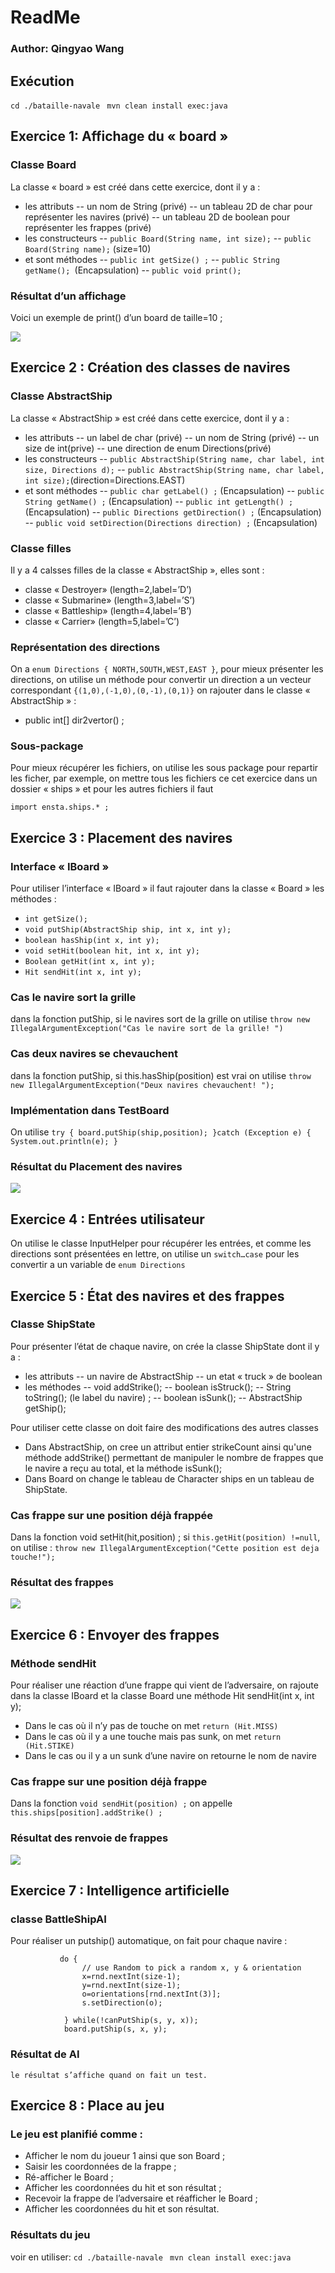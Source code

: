 

# ReadMe

### Author: Qingyao Wang
## Exécution
```cd ./bataille-navale ```
```mvn clean install exec:java```


## Exercice 1: Affichage du « board »


### Classe Board

La classe « board » est créé dans cette exercice, dont il y a :
-	 les attributs
-- un nom de String (privé)
--	un tableau 2D de char pour représenter les navires (privé)
--	un tableau 2D de boolean pour représenter les frappes (privé)
-	les constructeurs
--	```public Board(String name, int size);```
--	```public Board(String name);``` (size=10)
-	et sont méthodes
--	```public int getSize() ;```
--	```public String getName(); ```(Encapsulation)
--	```public void print();```

### Résultat d’un affichage

Voici un exemple de print() d’un board de taille=10 ;

![](https://ftp.bmp.ovh/imgs/2021/03/aa0fda4c899b3333.png)

## Exercice 2 : Création des classes de navires
### Classe AbstractShip
La classe « AbstractShip » est créé dans cette exercice, dont il y a :
-	les attributs
--	un label de char (privé)
--	un nom de String (privé)
--	un size de int(prive)
--	une direction de enum Directions(privé)
-	les constructeurs
--	```public AbstractShip(String name, char label, int size, Directions d);```
--	```public AbstractShip(String name, char label, int size);```(direction=Directions.EAST)
-	et sont méthodes
--	```public char getLabel() ;``` (Encapsulation)
--	```public String getName() ;``` (Encapsulation)
--	```public int getLength() ;``` (Encapsulation)
--	```public Directions getDirection() ;``` (Encapsulation)
--	```public void setDirection(Directions direction) ;``` (Encapsulation)

### Classe filles
Il y a 4 calsses filles de la classe « AbstractShip », elles sont :
-	classe « Destroyer» (length=2,label=’D’)
-	classe « Submarine» (length=3,label=’S’)
-	classe « Battleship» (length=4,label=’B’)
-	classe « Carrier» (length=5,label=’C’)

### Représentation des directions

On a ```enum Directions { NORTH,SOUTH,WEST,EAST }```, pour mieux présenter les directions, on utilise un méthode pour convertir un direction a un vecteur correspondant ```{(1,0),(-1,0),(0,-1),(0,1)}```
on rajouter dans le classe « AbstractShip » :
-	public int[] dir2vertor() ;

### Sous-package
Pour mieux récupérer les fichiers, on utilise les sous package pour repartir les ficher, par exemple, on mettre tous les fichiers ce cet exercice dans un dossier « ships »
et pour les autres fichiers il faut

```import ensta.ships.* ;```
  
## Exercice 3 : Placement des navires

### Interface « IBoard »
Pour utiliser l’interface « IBoard » il faut rajouter dans la classe « Board » les méthodes :
-	```int getSize();```
-	```void putShip(AbstractShip ship, int x, int y);```
-	```boolean hasShip(int x, int y);```
-	```void setHit(boolean hit, int x, int y);```
-	```Boolean getHit(int x, int y);```
-	```Hit sendHit(int x, int y);```

### Cas le navire sort la grille
dans la fonction putShip, si le navires sort de la grille on utilise
```throw new IllegalArgumentException("Cas le navire sort de la grille! ")```
### Cas deux navires se chevauchent
dans la fonction putShip, si this.hasShip(position) est vrai on utilise
		```throw new IllegalArgumentException("Deux navires chevauchent! ");```

### Implémentation  dans TestBoard
On utilise 
	```try {
			board.putShip(ship,position);
	}catch (Exception e) {
			System.out.println(e);
	}```

### Résultat du Placement des navires
![](https://ftp.bmp.ovh/imgs/2021/03/052234c446ed5bb6.png)
## Exercice 4 : Entrées utilisateur
On utilise le classe InputHelper pour récupérer les entrées, et comme les directions sont présentées en lettre, on utilise un ```switch…case``` pour les convertir a un variable de ```enum Directions``` 

## Exercice 5 : État des navires et des frappes

### Classe ShipState
Pour présenter l’état de chaque navire, on crée la classe ShipState dont il y a :
-	les attributs
--	un navire de AbstractShip
--	un etat « truck » de boolean
-	les méthodes
--	void addStrike();
--	boolean isStruck();
--	String toString(); (le label du navire) ;
--	boolean isSunk();
--	AbstractShip getShip();

Pour utiliser cette classe on doit faire des modifications des autres classes
-	Dans AbstractShip, on cree un attribut entier strikeCount ainsi qu'une méthode addStrike() permettant de manipuler le nombre de frappes que le navire a reçu au total, et  la méthode isSunk();
-	Dans Board on change le tableau de Character ships en un tableau de ShipState.

### Cas frappe sur une position déjà frappée
Dans la fonction void setHit(hit,position) ; si ```this.getHit(position) !=null```, on utilise :
	```throw new IllegalArgumentException("Cette position est deja touche!");```

### Résultat des frappes
![](https://ftp.bmp.ovh/imgs/2021/03/2f90bb738651489a.png)

## Exercice 6 : Envoyer des frappes

### Méthode sendHit
Pour réaliser une réaction d’une frappe qui vient de l’adversaire, on rajoute dans la classe IBoard et la classe Board une méthode Hit sendHit(int x, int y);
-	Dans le cas où il n’y pas de touche on met ```return (Hit.MISS)```
-	Dans le cas où il y a une touche mais pas sunk, on met ```return (Hit.STIKE)```
-	Dans le cas ou il y a un sunk d’une navire on retourne le nom de navire

### Cas frappe sur une position déjà frappe
Dans la fonction ```void sendHit(position) ;``` on appelle ```this.ships[position].addStrike() ;```


### Résultat des renvoie de frappes

![](https://ftp.bmp.ovh/imgs/2021/03/18d73eb44e464ad6.png)

## Exercice 7 : Intelligence artificielle

### classe BattleShipAI
Pour réaliser un putship() automatique, on fait pour chaque navire : 
```    
           do {
            	// use Random to pick a random x, y & orientation
            	x=rnd.nextInt(size-1);
            	y=rnd.nextInt(size-1);
            	o=orientations[rnd.nextInt(3)];
            	s.setDirection(o);  	
            	
            } while(!canPutShip(s, y, x));          
            board.putShip(s, x, y);
```
### Résultat de AI
	le résultat s’affiche quand on fait un test.

## Exercice 8 : Place au jeu
### Le jeu est planifié comme :
-	Afficher le nom du joueur 1 ainsi que son Board ;
-	Saisir les coordonnées de la frappe ;
-	Ré-afficher le Board ;
-	Afficher les coordonnées du hit et son résultat ;
-	Recevoir la frappe de l’adversaire et réafficher le Board ;
-	Afficher les coordonnées du hit et son résultat.

### Résultats du jeu
voir en utiliser:
	```cd ./bataille-navale ```
```mvn clean install exec:java```

